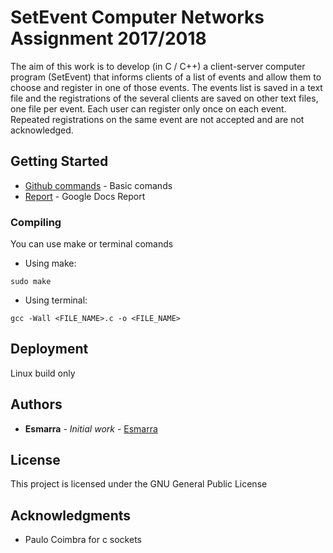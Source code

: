 # SetEvent Computer Networks Assignment 2017/2018

The aim of this work is to develop (in C / C++) a client-server computer program (SetEvent) that
informs clients of a list of events and allow them to choose and register in one of those events.
The events list is saved in a text file and the registrations of the several clients are saved on other
text files, one file per event.
Each user can register only once on each event. Repeated registrations on the same event are not
accepted and are not acknowledged.

## Getting Started
* [Github commands](https://confluence.atlassian.com/bitbucketserver/basic-git-commands-776639767.html) - Basic comands
* [Report](https://docs.google.com/document/d/1pLOnSbAHsPzHAUf_mqFTXgFESYQLVHjClPxKTPlP-Y8/edit?usp=sharing) - Google Docs Report
### Compiling

You can use make or terminal comands

* Using make:
```
sudo make
```

* Using terminal:
```
gcc -Wall <FILE_NAME>.c -o <FILE_NAME>
```

## Deployment

Linux build only

## Authors

* **Esmarra** - *Initial work* - [Esmarra](https://github.com/Esmarra)


## License

This project is licensed under the GNU General Public License

## Acknowledgments

* Paulo Coimbra for c sockets 
